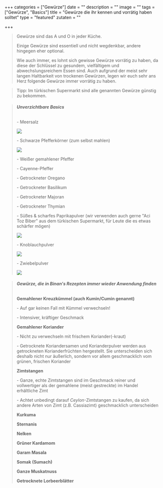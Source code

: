 +++
categories = ["Gewürze"]
date = ""
description = ""
image = ""
tags = ["Gewürze", "Basics"]
title = "Gewürze die ihr kennen und vorrätig haben solltet"
type = "featured"
zutaten = ""

+++
> Gewürze sind das A und O in jeder Küche.
>
> Einige Gewürze sind essentiell und nicht wegdenkbar, andere hingegen eher optional.
>
> Wie auch immer, es lohnt sich gewisse Gewürze vorrätig zu haben, da diese der Schlüssel zu gesundem, vielfältigem und abwechslungsreichem Essen sind. Auch aufgrund der meist sehr langen Haltbarkeit von trockenen Gewürzen, legen wir euch sehr ans Herz folgende Gewürze immer vorrätig zu haben.

> Tipp: Im türkischen Supermarkt sind alle genannten Gewürze günstig zu bekommen.

> ###### **Unverzichtbare Basics**
>
> \- Meersalz
>
> ![](/images/meersalz.jpeg)
>
> \- Schwarze Pfefferkörner (zum selbst mahlen)
>
> ![](/images/schwarzer-pfeffer.jpeg)
>
> \- Weißer gemahlener Pfeffer
>
> \- Cayenne-Pfeffer
>
> \- Getrockneter Oregano
>
> \- Getrockneter Basilikum
>
> \- Getrockneter Majoran
>
> \- Getrockneter Thymian
>
> \- Süßes & scharfes Paprikapulver (wir verwenden auch gerne "Aci Toz Biber" aus dem türkischen Supermarkt, für Leute die es etwas schärfer mögen)
>
> ![](/images/aci-toz-biber.jpeg)
>
> \- Knoblauchpulver
>
> ![](/images/knoblauchpulver.jpeg)
>
> \- Zwiebelpulver
>
> ![](/images/zwiebelgewurz.jpeg)

> ###### **Gewürze, die in Binan's Rezepten immer wieder Anwendung finden**
>
> **Gemahlener Kreuzkümmel (auch Kumin/Cumin genannt)**
>
> \- Auf gar keinen Fall mit Kümmel verwechseln!
>
> \- Intensiver, kräftiger Geschmack
>
> **Gemahlener Koriander**
>
> \- Nicht zu verwechseln mit frischem Koriander(-kraut)
>
> \- Getrocknete Koriandersamen und Korianderpulver werden aus getrockneten Korianderfrüchten hergestellt. Sie unterscheiden sich deshalb nicht nur äußerlich, sondern vor allem geschmacklich vom grünen, frischen Koriander
>
> **Zimtstangen**
>
> \- Ganze, echte Zimtstangen sind im Geschmack reiner und vollwertiger als der gemahlene (meist gestreckte) im Handel erhältliche Zimt
>
> \- Achtet unbedingt darauf _Ceylon_-Zimtstangen zu kaufen, da sich andere Arten von Zimt (z.B. Cassiazimt) geschmacklich unterscheiden
>
> **Kurkuma**
>
> **Sternanis**
>
> **Nelken**
>
> **Grüner Kardamom**
>
> **Garam Masala**
>
> **Somak (Sumach)**
>
> **Ganze Muskatnuss**
>
> **Getrocknete Lorbeerblätter**